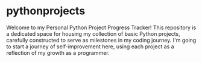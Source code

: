# pythonprojects
Welcome to my Personal Python Project Progress Tracker! This repository is a dedicated space for housing my collection of basic Python projects, carefully constructed to serve as milestones in my coding journey. 
I'm going to start a journey of self-improvement here, using each project as a reflection of my growth as a programmer.
